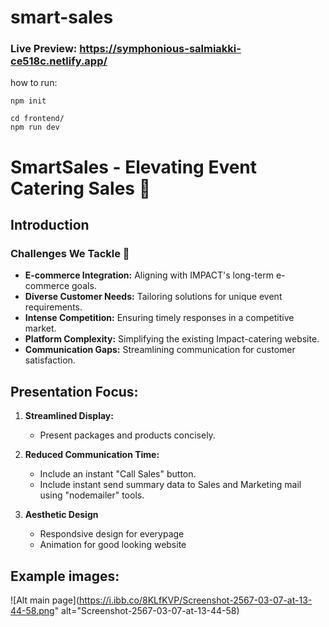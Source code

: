 # smart-sales

### Live Preview: https://symphonious-salmiakki-ce518c.netlify.app/

how to run:

```
npm init

cd frontend/
npm run dev
```

# SmartSales - Elevating Event Catering Sales 🚀

## Introduction

### Challenges We Tackle 🎯

- **E-commerce Integration:** Aligning with IMPACT's long-term e-commerce goals.
- **Diverse Customer Needs:** Tailoring solutions for unique event requirements.
- **Intense Competition:** Ensuring timely responses in a competitive market.
- **Platform Complexity:** Simplifying the existing Impact-catering website.
- **Communication Gaps:** Streamlining communication for customer satisfaction.


## Presentation Focus:

1. **Streamlined Display:**
    - Present packages and products concisely.

2. **Reduced Communication Time:**
    - Include an instant "Call Sales" button.
    - Include instant send summary data to Sales and Marketing mail using "nodemailer" tools.

3. **Aesthetic Design**
    - Respondsive design for everypage
    - Animation for good looking website
  
## Example images:
![Alt main page](https://i.ibb.co/8KLfKVP/Screenshot-2567-03-07-at-13-44-58.png" alt="Screenshot-2567-03-07-at-13-44-58)


